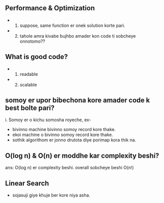 ## Performance & Optimization

- 1. suppose, same function er onek solution korte pari.
- 2. tahole amra kivabe bujhbo amader kon code ti sobcheye onnotomo??

## What is good code?

- 1. readable
- 2. scalable

## somoy er upor bibechona kore amader code k best bolte pari?

i. Somoy er o kichu somosha royeche, ex-

- bivinno machine bivinno somoy record kore thake.
- ekoi machine o bivinno somoy record kore thake.
- sothik algorithom er jonno drutota diye porimap kora thik na.

## O(log n) & O(n) er moddhe kar complexity beshi?

ans: O(log n) er complexity beshi. overall sobcheye beshi O(n!)

## Linear Search

- sojasuji giye khuje ber kore niya asha.
